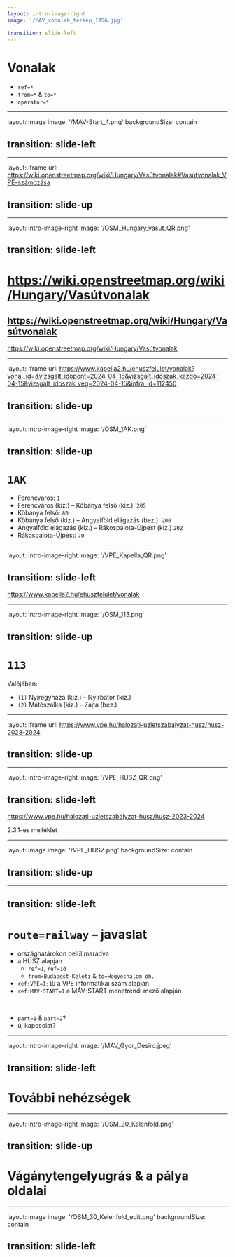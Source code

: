 ```yaml
---
layout: intro-image-right
image: '/MAV_vonalak_terkep_1956.jpg'

transition: slide-left
---
```


# Vonalak

- `ref=*`
- `from=*` & `to=*`
- `operator=*`


---
layout: image
image: '/MAV-Start_4.png'
backgroundSize: contain

transition: slide-left
---


---
layout: iframe
url: https://wiki.openstreetmap.org/wiki/Hungary/Vasútvonalak#Vasútvonalak_VPE-számozása

transition: slide-up
---


---
layout: intro-image-right
image: '/OSM_Hungary_vasut_QR.png'

transition: slide-left
---

# https://wiki.openstreetmap.org/wiki/Hungary/Vasútvonalak
## https://wiki.openstreetmap.org/wiki/Hungary/Vasútvonalak
https://wiki.openstreetmap.org/wiki/Hungary/Vasútvonalak


---
layout: iframe
url: https://www.kapella2.hu/ehuszfelulet/vonalak?vonal_id=&vizsgalt_idopont=2024-04-15&vizsgalt_idoszak_kezdo=2024-04-15&vizsgalt_idoszak_veg=2024-04-15&infra_id=112450

transition: slide-up
---


---
layout: intro-image-right
image: '/OSM_1AK.png'

transition: slide-up
---

# `1AK`

- Ferencváros: `1`
- Ferencváros (kiz.) – Kőbánya felső (kiz.): `205`
- Kőbánya felső: `80`
- Kőbánya felső (kiz.) – Angyalföld elágazás (bez.): `200`
- Angyalföld elágazás (kiz.) – Rákospalota-Újpest (kiz.) `202`
- Rákospalota-Újpest: `70`


---
layout: intro-image-right
image: '/VPE_Kapella_QR.png'

transition: slide-left
---

https://www.kapella2.hu/ehuszfelulet/vonalak


---
layout: intro-image-right
image: '/OSM_113.png'

transition: slide-up
---

# `113`

Valójában:
- `(1)` Nyíregyháza (kiz.) – Nyírbátor (kiz.)
- `(2)` Mátészalka (kiz.) – Zajta (bez.)


---
layout: iframe
url: https://www.vpe.hu/halozati-uzletszabalyzat-husz/husz-2023-2024

transition: slide-up
---


---
layout: intro-image-right
image: '/VPE_HUSZ_QR.png'

transition: slide-left
---

https://www.vpe.hu/halozati-uzletszabalyzat-husz/husz-2023-2024

2.3.1-es melléklet


---
layout: image
image: '/VPE_HUSZ.png'
backgroundSize: contain

transition: slide-up
---


---
transition: slide-left
---

# `route=railway` – javaslat

- országhatárokon belül maradva
- a HÜSZ alapján
    - `ref=1`, `ref=1d`
    - `from=Budapest-Keleti` & `to=Hegyeshalom oh.`
- `ref:VPE=1;1U` a VPE informatikai szám alapján
- `ref:MAV-START=1` a MÁV-START menetrendi mező alapján

‎
- `part=1` & `part=2`?
- új kapcsolat?


---
layout: intro-image-right
image: '/MAV_Gyor_Desiro.jpeg'

transition: slide-left
---

# További nehézségek


---
layout: intro-image-right
image: '/OSM_30_Kelenfold.png'

transition: slide-up
---

# Vágánytengelyugrás & a pálya oldalai


---
layout: image
image: '/OSM_30_Kelenfold_edit.png'
backgroundSize: contain

transition: slide-left
---
